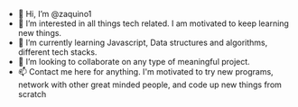 - 👋 Hi, I’m @zaquino1
- 👀 I’m interested in all things tech related. I am motivated to keep learning new things.
- 🌱 I’m currently learning Javascript, Data structures and algorithms, different tech stacks.
- 💞️ I’m looking to collaborate on any type of meaningful project.
- 📫 Contact me here for anything. I'm motivated to try new programs, network with other great minded people, and code up new things from scratch

<!---
zaquino1/zaquino1 is a ✨ special ✨ repository because its `README.md` (this file) appears on your GitHub profile.
You can click the Preview link to take a look at your changes.
--->
